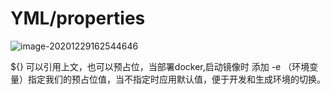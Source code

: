 # YML/properties

![image-20201229162544646](..\..\images\image-20201229162544646.png)

${} 可以引用上文，也可以预占位，当部署docker,启动镜像时 添加 -e （环境变量）指定我们的预占位值，当不指定时应用默认值，便于开发和生成环境的切换。